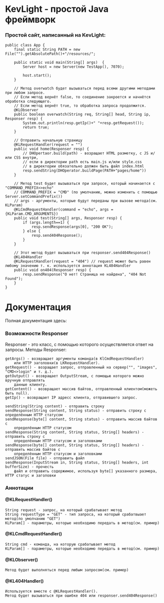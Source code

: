# KevLight - простой Java фреймворк
### Простой сайт, написанный на KevLight:
```
public class App {
    final static String PATH = new File("").getAbsolutePath()+"/resources/";
    
    public static void main(String[] args)  {
        Server host = new Server(new TestApp(), 7070);

        host.start();
    }
    
    // Метод overwatch будет вызываться перед всеми другими методами при любом запросе.
    // Если метод вернёт false, то соединение закроется и начнётся обработка следующего.
    // Если метод вернёт true, то обработка запроса продолжится.
    @KLObserver
    public boolean overwatch(String req, String[] head, String ip, Responser resp) {
        System.out.println(resp.getIp()+" "+resp.getRequest());
        return true;
    }
    
    // Отправить начальную страницу
    @KLRequestHandler(request = "")
    public void home(Responser resp) {
        // DHOpertaor.build(path) - возращает HTML разметку, с JS и/или CSS внутри,
        // если в директории path есть main.js и/или style.css
        // в директории обязательно должен быть файл index.html
        resp.sendString(DHOperator.buildPage(PATH+"pages/home"))
    }

    // Метод test будет вызываться при запросе, который начинается с "COMMAND_PREFIX<>echo"
    // COMMAND_PREFIX = "CMD" (по умолчанию, можно изменить с помощью Server.setCommandPrefix())
    // args - аргументы, которые будут переданы при вызове метода(см. KLParam)
    @KLCmdRequestHandler(command = "echo", args = {KLParam.CMD_ARGUMENTS})
    public void test(String[] args, Responser resp) {
        if (args.length==1) {
            resp.sendResponse(args[0], "200 OK");
        } else {
            resp.send404Response();
        }
    }
    
    // Этот метод будет вызываться при responser.send404Response()
    @KL404Handler
    @KLRequestHandler(request = "404") // request может быть равен любому значению т. к. используется аннотация KL404Handler
    public void on404(Responser resp) {
        resp.sendResponse("О нет! Страница не найдена", "404 Not Found");
    }
}
```
# Документация
Полная документация здесь: <URL HERE>
### Возможности Responser
Responser - это класс, с помощью которого осуществляется ответ на запросы.
Методы Responser:

    getArgs() - возвращает аргументы команда(в KlCmdRequestHandler)
        или HTTP заголовки(в LKRequestHandler).
    getRequest() - возращает запрос, отправленный на сервер("", "images", "CMD<>login" и т. д.).
    getOutput() - возвращает OutputStream, с помощью которого можно вручную отправлять
        данные клиенту.
    getContent() - возвращает массив байтов, отправленный клиентом(можеть быть null).
    getIp() - возвращает IP адресс клиента, отправившего запрос.

    sendString(String content) - отправить строку
    sendResponse(String content, String status) - отправить строку с определённым HTTP статусом
    sendResponse(byte[] content, String status) - отправить массив байтов с
        определённым HTTP статусом
    sendResponse(String content, String status, String[] headers) - отправить строку с
        определённым HTTP статусом и заголовками
    sendResponse(byte[] content, String status, String[] headers) - отправить массив байтов с
        определённым HTTP статусом и заголовками
    sendJSON(File file) - отправить файл
    sendResponse(InputStream in, String status, String[] headers, int bufferSize) - прочесть
        файл и отправить содержимое, используя byte[] указанного размера, HTTP статус и заголовки
    
### Аннотации
#### @KLRequestHandler()
    String request - запрос, на который срабатывает метод
    String requestType = "GET" - тип запроса, на который срабатвыает метод(по умолчанию "GET")
    KLParam[] - параметры, которые необходимо передать в метод(см. пример)

#### @KLCmdRequestHandler()
    String cmd - команда, на которую срабатывает метод
    KLParam[] - параметры, которые необходимо передать в метод(см. пример)

#### @KLObserver()
    Метод будет выполняться перед любым запросом(см. пример)

#### @KL404Handler()
    Используется вместе с @KLRequestHandler(). 
    Метод будет вызываться при ошибке 404 или responser.send404Response()
